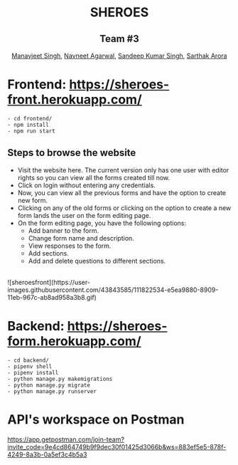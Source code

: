 
<h1 align="center"> SHEROES</h1>

<h2 align="center">Team #3</h2>

<p align= "center">
  <a href="https://github.com/underhood31">Manavjeet Singh</a>,
  <a href="https://github.com/navneet-ag">Navneet Agarwal</a>,
  <a href="https://github.com/itissandeep98">Sandeep Kumar Singh</a>,
  <a href="https://github.com/sarthak144">Sarthak Arora</a>
</p>

# Frontend: <https://sheroes-front.herokuapp.com/>

```
- cd frontend/
- npm install
- npm run start
```
## Steps to browse the website

- Visit the website here. The current version only has one user with editor rights so you can view all the forms created till now.
- Click on login without entering any credentials.
- Now, you can view all the previous forms and have the option to create new form.
- Clicking on any of the old forms or clicking on the option to create a new form lands the user on the form editing page.
- On the form editing page, you have the following options:
	- Add banner to the form. 
	- Change form name and description.
	- View responses to the form.
	- Add sections.
	- Add and delete questions to different sections.
<br>
![sheroesfront](https://user-images.githubusercontent.com/43843585/111822534-e5ea9880-8909-11eb-967c-ab8ad958a3b8.gif)

# Backend: <https://sheroes-form.herokuapp.com/>

```
- cd backend/
- pipenv shell
- pipenv install
- python manage.py makemigrations
- python manage.py migrate
- python manage.py runserver
```

# API's workspace on Postman 

<https://app.getpostman.com/join-team?invite_code=9e4cd864749b9f9dec30f01425d3066b&ws=883ef5e5-878f-4249-8a3b-0a5ef3c4b5a3>
